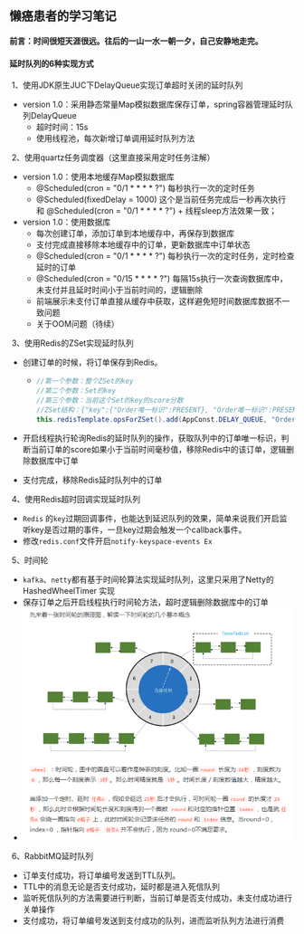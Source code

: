 ## 懒癌患者的学习笔记

#### 	前言：时间很短天涯很远。往后的一山一水一朝一夕，自己安静地走完。

#### 延时队列的6种实现方式

​    1、使用JDK原生JUC下DelayQueue实现订单超时关闭的延时队列

- version 1.0：采用静态常量Map模拟数据库保存订单，spring容器管理延时队列DelayQueue
  - 超时时间：15s
  - 使用线程池，每次新增订单调用延时队列方法

​    2、使用quartz任务调度器（这里直接采用定时任务注解）

- version 1.0：使用本地缓存Map模拟数据库
  - @Scheduled(cron = "0/1 * * * * ?")  每秒执行一次的定时任务
  - @Scheduled(fixedDelay = 1000) 这个是当前任务完成后一秒再次执行 和 @Scheduled(cron = "0/1 * * * * ?")  + 线程sleep方法效果一致；
- version 1.0：使用数据库
  - 每次创建订单，添加订单到本地缓存中，再保存到数据库
  - 支付完成直接移除本地缓存中的订单，更新数据库中订单状态
  - @Scheduled(cron = "0/1 * * * * ?")  每秒执行一次的定时任务，定时检查延时的订单
  - @Scheduled(cron = "0/15 * * * * ?") 每隔15s执行一次查询数据库中，未支付并且延时时间小于当前时间的，逻辑删除
  - 前端展示未支付订单直接从缓存中获取，这样避免短时间数据库数据不一致问题
  - 关于OOM问题（待续）

​    3、使用Redis的ZSet实现延时队列

- 创建订单的时候，将订单保存到Redis。

  - ```java
    //第一个参数：整个ZSet的key
    //第二个参数：Set的key
    //第三个参数：当前这个Set的key的score分数
    //ZSet结构：{"key":{"Order唯一标识":PRESENT}, "Order唯一标识":PRESENT}} 每个Order唯一标识对应一个score
    this.redisTemplate.opsForZSet().add(AppConst.DELAY_QUEUE, "Order唯一标识", "Order的超时时间");
    ```

- 开启线程执行轮询Redis的延时队列的操作，获取队列中的订单唯一标识，判断当前订单的score如果小于当前时间毫秒值，移除Redis中的该订单，逻辑删除数据库中订单

- 支付完成，移除Redis延时队列中的订单

​    4、使用Redis超时回调实现延时队列

-  `Redis` 的`key`过期回调事件，也能达到延迟队列的效果，简单来说我们开启监听key是否过期的事件，一旦key过期会触发一个callback事件。 
  -  修改`redis.conf`文件开启`notify-keyspace-events Ex` 

​    5、时间轮

-  `kafka`、`netty`都有基于时间轮算法实现延时队列，这里只采用了Netty的 HashedWheelTimer 实现
-  保存订单之后开启线程执行时间轮方法，超时逻辑删除数据库中的订单
- ![avatar](src/main/resources/images/延时队列-时间轮.png)

​    6、RabbitMQ延时队列

- 订单支付成功，将订单编号发送到TTL队列。
- TTL中的消息无论是否支付成功，延时都是进入死信队列
- 监听死信队列的方法需要进行判断，当前订单是否支付成功，未支付成功进行关单操作
- 支付成功，将订单编号发送到支付成功的队列，进而监听队列方法进行消费